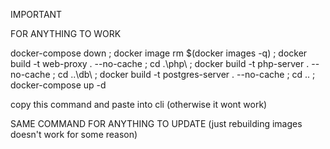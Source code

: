 IMPORTANT

FOR ANYTHING TO WORK

docker-compose down ; docker image rm $(docker images -q) ; docker build -t web-proxy . --no-cache ; cd .\php\ ; docker build -t php-server . --no-cache ; cd ..\db\ ; docker build -t postgres-server . --no-cache ; cd .. ; docker-compose up -d

copy this command and paste into cli (otherwise it wont work)

SAME COMMAND FOR ANYTHING TO UPDATE (just rebuilding images doesn't work for some reason)
